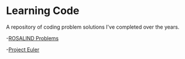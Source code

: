 Learning Code
============

A repository of coding problem solutions I've completed over the years.

-[ROSALIND Problems](http://rosalind.info/problems/locations/)

-[Project Euler](http://projecteuler.net/problems)

